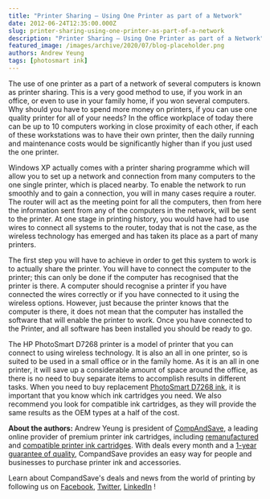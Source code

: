 ```yaml
---
title: "Printer Sharing – Using One Printer as part of a Network"
date: 2012-06-24T12:35:00.000Z
slug: printer-sharing-using-one-printer-as-part-of-a-network
description: "Printer Sharing – Using One Printer as part of a Network"
featured_image: /images/archive/2020/07/blog-placeholder.png
authors: Andrew Yeung
tags: [photosmart ink]
---
```


The use of one printer as a part of a network of several computers is known as printer sharing. This is a very good method to use, if you work in an office, or even to use in your family home, if you won several computers. Why should you have to spend more money on printers, if you can use one quality printer for all of your needs? In the office workplace of today there can be up to 10 computers working in close proximity of each other, if each of these workstations was to have their own printer, then the daily running and maintenance costs would be significantly higher than if you just used the one printer. 

Windows XP actually comes with a printer sharing programme which will allow you to set up a network and connection from many computers to the one single printer, which is placed nearby. To enable the network to run smoothly and to gain a connection, you will in many cases require a router. The router will act as the meeting point for all the computers, then from here the information sent from any of the computers in the network, will be sent to the printer. At one stage in printing history, you would have had to use wires to connect all systems to the router, today that is not the case, as the wireless technology has emerged and has taken its place as a part of many printers.

The first step you will have to achieve in order to get this system to work is to actually share the printer. You will have to connect the computer to the printer; this can only be done if the computer has recognised that the printer is there. A computer should recognise a printer if you have connected the wires correctly or if you have connected to it using the wireless options. However, just because the printer knows that the computer is there, it does not mean that the computer has installed the software that will enable the printer to work. Once you have connected to the Printer, and all software has been installed you should be ready to go. 

The HP PhotoSmart D7268 printer is a model of printer that you can connect to using wireless technology. It is also an all in one printer, so is suited to be used in a small office or in the family home. As it is an all in one printer, it will save up a considerable amount of space around the office, as there is no need to buy separate items to accomplish results in different tasks. When you need to buy replacement [PhotoSmart D7268 ink](https://www.compandsave.com/hp/photosmart/d7268-ink-cartridges), it is important that you know which ink cartridges you need. We also recommend you look for compatible ink cartridges, as they will provide the same results as the OEM types at a half of the cost. 

  
**About the authors:** Andrew Yeung is president of [CompAndSave](https://www.compandsave.com/), a leading online provider of premium printer ink cartridges, including [remanufactured](https://www.compandsave.com/help) and [compatible printer ink cartridges](https://www.compandsave.com/help). With deals every month and a [1-year guarantee of quality](https://www.compandsave.com/help), CompandSave provides an easy way for people and businesses to purchase printer ink and accessories.

Learn about CompandSave's deals and news from the world of printing by following us on [Facebook](https://www.facebook.com/compandsave.ink), [Twitter](https://twitter.com/compandsave), [LinkedIn](https://www.linkedin.com) !